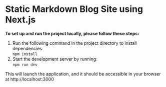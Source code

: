 # Static Markdown Blog Site using Next.js

**To set up and run the project locally, please follow these steps:**
1. Run the following command in the project directory to install dependencies: <br/>
  `npm install`
2. Start the development server by running:<br/>
   `npm run dev`

This will launch the application, and it should be accessible in your browser at http://localhost:3000
